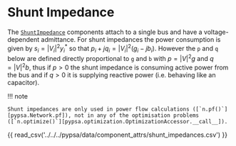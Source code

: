 # Shunt Impedance

The [`ShuntImpedance`](/api/components/types/shunt_impedances) components attach to a single bus and have a
voltage-dependent admittance. For shunt impedances the power consumption is
given by $s_i = |V_i|^2 y_i^*$ so that $p_i + j q_i = |V_i|^2 (g_i -jb_i)$.
However the `p` and `q` below are defined directly proportional to `g` and `b`
with $p = |V|^2g$ and $q = |V|^2b$, thus if $p>0$ the shunt impedance is
consuming active power from the bus and if $q>0$ it is supplying reactive power
(i.e. behaving like an capacitor).

!!! note

    Shunt impedances are only used in power flow calculations ([`n.pf()`][pypsa.Network.pf]), not in any of the optimisation problems ([`n.optimize()`][pypsa.optimization.OptimizationAccessor.__call__]).

{{ read_csv('../../../pypsa/data/component_attrs/shunt_impedances.csv') }}